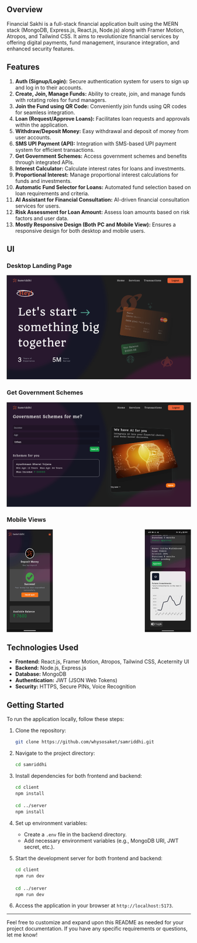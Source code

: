 

## Overview

Financial Sakhi is a full-stack financial application built using the MERN stack (MongoDB, Express.js, React.js, Node.js) along with Framer Motion, Atropos, and Tailwind CSS. It aims to revolutionize financial services by offering digital payments, fund management, insurance integration, and enhanced security features.

## Features

1. **Auth (Signup/Login):** Secure authentication system for users to sign up and log in to their accounts.
2. **Create, Join, Manage Funds:** Ability to create, join, and manage funds with rotating roles for fund managers.
3. **Join the Fund using QR Code:** Conveniently join funds using QR codes for seamless integration.
4. **Loan (Request/Approve Loans):** Facilitates loan requests and approvals within the application.
5. **Withdraw/Deposit Money:** Easy withdrawal and deposit of money from user accounts.
6. **SMS UPI Payment (API):** Integration with SMS-based UPI payment system for efficient transactions.
7. **Get Government Schemes:** Access government schemes and benefits through integrated APIs.
8. **Interest Calculator:** Calculate interest rates for loans and investments.
9. **Proportional Interest:** Manage proportional interest calculations for funds and investments.
10. **Automatic Fund Selector for Loans:** Automated fund selection based on loan requirements and criteria.
11. **AI Assistant for Financial Consultation:** AI-driven financial consultation services for users.
12. **Risk Assessment for Loan Amount:** Assess loan amounts based on risk factors and user data.
13. **Mostly Responsive Design (Both PC and Mobile View):** Ensures a responsive design for both desktop and mobile users.

## UI
### Desktop Landing Page
<img src="./screenshots/1.png" />

### Get Government Schemes
<img src="./screenshots/2.png" />

### Mobile Views
<div style="display: flex; justify-content: space-between;">
   <img src="./screenshots/3.jpeg" style="width: 25%;" />
   <img src="./screenshots/4.jpeg" style="width: 25%;" />
</div>

## Technologies Used

- **Frontend:** React.js, Framer Motion, Atropos, Tailwind CSS, Aceternity UI
- **Backend:** Node.js, Express.js
- **Database:** MongoDB
- **Authentication:** JWT (JSON Web Tokens)
- **Security:** HTTPS, Secure PINs, Voice Recognition

## Getting Started

To run the application locally, follow these steps:

1. Clone the repository:
   ```bash
   git clone https://github.com/whysosaket/samriddhi.git
   ```

2. Navigate to the project directory:
   ```bash
   cd samriddhi
   ```

3. Install dependencies for both frontend and backend:
   ```bash
   cd client
   npm install

   cd ../server
   npm install
   ```

4. Set up environment variables:
   - Create a `.env` file in the backend directory.
   - Add necessary environment variables (e.g., MongoDB URI, JWT secret, etc.).

5. Start the development server for both frontend and backend:
   ```bash
   cd client
   npm run dev

   cd ../server
   npm run dev
   ```

6. Access the application in your browser at `http://localhost:5173`.

---

Feel free to customize and expand upon this README as needed for your project documentation. If you have any specific requirements or questions, let me know!
